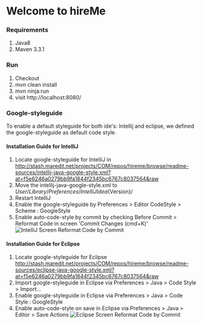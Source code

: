 # Welcome to **hireMe**

### Requirements
1. Java8
2. Maven 3.3.1

### Run
1. Checkout
2. mvn clean install
3. mvn ninja:run
4. visit http://localhost:8080/

### Google-styleguide
To enable a default styleguide for both ide's: Intellij and eclipse,
we defined the google-styleguide as default code style.

#### Installation Guide for **IntelliJ**
1. Locate google-styleguide for IntelliJ in http://stash.maredit.net/projects/COM/repos/hireme/browse/readme-sources/intellij-java-google-style.xml?at=f5e6246a0279bb9fa1844f2345bc6767c8037564&raw
2. Move the intellij-java-google-style.xml to ${User}/Library/Preferences/IntelliJIdea${Version}/
3. Restart IntelliJ
4. Enable the google-styleguide by Preferences >  Editor CodeStyle > Scheme : GoogleStyle
5. Enable auto-code-style by commit by checking Before Commit > Reformat Code in screen 'Commit Changes (cmd+K)'
![IntelliJ Screen Reformat Code by Commit](http://stash.maredit.net/projects/COM/repos/hireme/browse/readme-sources/intellij-reformatcode-commit.png?at=dc6ad29c64b5c19e2627c9faa954ae44f4743655&raw)


#### Installation Guide for **Eclipse**

1. Locate google-styleguide for Eclipse http://stash.maredit.net/projects/COM/repos/hireme/browse/readme-sources/eclipse-java-google-style.xml?at=f5e6246a0279bb9fa1844f2345bc6767c8037564&raw
2. Import google-styleguide in Eclipse via Preferences > Java > Code Style > Import...
3. Enable google-styleguide in Eclipse via Preferences > Java > Code Style : GoogleStyle
4. Enable auto-code-style on save in Eclipse via Preferences > Java > Editor > Save Actions
![Eclipse Screen Reformat Code by Commit](http://stash.maredit.net/projects/COM/repos/hireme/browse/readme-sources/eclipse-reformatcode-save.png?at=f5e6246a0279bb9fa1844f2345bc6767c8037564&raw)